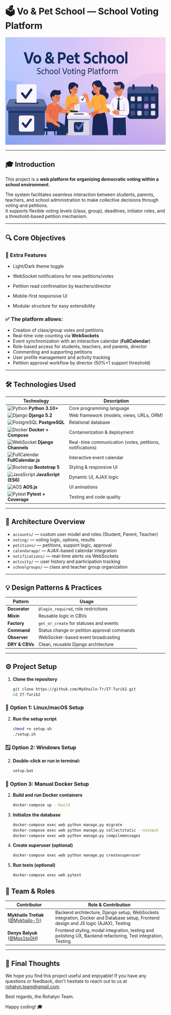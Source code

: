 # 🗳️ Vo & Pet School — School Voting Platform

![Project Banner](https://raw.githubusercontent.com/Mykhailo-Tr/IT-Turik2/main/banner.png)

---

## 🎓 Introduction

This project is a **web platform for organizing democratic voting within a school environment**.

The system facilitates seamless interaction between students, parents, teachers, and school administration to make collective decisions through voting and petitions.  
It supports flexible voting levels (class, group), deadlines, initiator roles, and a threshold-based petition mechanism.

---

## 🔍 Core Objectives

### 🚀 Extra Features
- Light/Dark theme toggle

- WebSocket notifications for new petitions/votes

- Petition read confirmation by teachers/director

- Mobile-first responsive UI

- Modular structure for easy extensibility

### ✅ The platform allows:
- Creation of class/group votes and petitions
- Real-time vote counting via **WebSockets**
- Event synchronization with an interactive calendar (**FullCalendar**)
- Role-based access for students, teachers, and parents, director
- Commenting and supporting petitions
- User profile management and activity tracking
- Petition approval workflow by director (50%+1 support threshold)

---

## 🛠️ Technologies Used

| Technology | Description |
|-----------|-------------|
| ![Python](https://img.shields.io/badge/-Python-3776AB?logo=python&logoColor=white&style=flat-square) **Python 3.10+** | Core programming language |
| ![Django](https://img.shields.io/badge/-Django-092E20?logo=django&logoColor=white&style=flat-square) **Django 5.2** | Web framework (models, views, URLs, ORM) |
| ![PostgreSQL](https://img.shields.io/badge/-PostgreSQL-4169E1?logo=postgresql&logoColor=white&style=flat-square) **PostgreSQL** | Relational database |
| ![Docker](https://img.shields.io/badge/-Docker-2496ED?logo=docker&logoColor=white&style=flat-square) **Docker + Compose** | Containerization & deployment |
| ![WebSocket](https://img.shields.io/badge/-WebSockets-35495E?logo=socket.io&logoColor=white&style=flat-square) **Django Channels** | Real-time communication (votes, petitions, notifications) |
| ![FullCalendar](https://img.shields.io/badge/-FullCalendar-F69C00?logo=javascript&logoColor=white&style=flat-square) **FullCalendar.js** | Interactive event calendar |
| ![Bootstrap](https://img.shields.io/badge/-Bootstrap-7952B3?logo=bootstrap&logoColor=white&style=flat-square) **Bootstrap 5** | Styling & responsive UI |
| ![JavaScript](https://img.shields.io/badge/-JavaScript-F7DF1E?logo=javascript&logoColor=black&style=flat-square) **JavaScript (ES6)** | Dynamic UI, AJAX logic |
| ![AOS](https://img.shields.io/badge/-AOS.js-000000?logo=aos&logoColor=white&style=flat-square) **AOS.js** | UI animations |
| ![Pytest](https://img.shields.io/badge/-Pytest-0A9EDC?logo=pytest&logoColor=white&style=flat-square) **Pytest + Coverage** | Testing and code quality |

---

## 🧠 Architecture Overview

- `accounts/` — custom user model and roles (Student, Parent, Teacher)
- `voting/` — voting logic, options, results
- `petitions/` — petitions, support logic, approval
- `calendarapp/` — AJAX-based calendar integration
- `notifications/` — real-time alerts via WebSockets
- `activity/` — user history and participation tracking
- `schoolgroups/` — class and teacher group organization

---

## 💡 Design Patterns & Practices

| Pattern | Usage |
|--------|-------|
| **Decorator** | `@login_required`, role restrictions |
| **Mixin** | Reusable logic in CBVs |
| **Factory** | `get_or_create` for statuses and events |
| **Command** | Status change or petition approval commands |
| **Observer** | WebSocket-based event broadcasting |
| **DRY & CBVs** | Clean, reusable Django architecture |

---

## ⚙️ Project Setup

1. **Clone the repository**
   ```bash
   git clone https://github.com/Mykhailo-Tr/IT-Turik2.git
   cd IT-Turik2
   ```

### 🐧 Option 1: Linux/macOS Setup
2. **Run the setup script**
   ```bash
   chmod +x setup.sh
   ./setup.sh
   ```

### 🪟 Option 2: Windows Setup
2. **Double-click or run in terminal:**
   ```bash
   setup.bat
   ```

### 🔁 Option 3: Manual Docker Setup


2. **Build and run Docker containers**
   ```bash
   docker-compose up --build
   ```

3. **Initialize the database**
   ```bash
   docker-compose exec web python manage.py migrate
   docker-compose exec web python manage.py collectstatic --noinput
   docker-compose exec web python manage.py compilemessages
   ```

4. **Create superuser (optional)**
   ```bash
   docker-compose exec web python manage.py createsuperuser
   ```

4. **Run tests (optional)**
   ```bash
   docker-compose exec web pytest
   ```

## 👥 Team & Roles

| Contributor        | Role & Contribution                                                                 |
|--------------------|--------------------------------------------------------------------------------------|
| **Mykhailo Tretiak** ([@Mykhailo-Tr](https://github.com/Mykhailo-Tr)) | Backend architecture, Django setup, WebSockets integration, Docker and Database setup, Frontend design and JS logic (AJAX), Testing       |
| **Denys Balyuk** ([@Mox1toGH](https://github.com/Mox1toGH))       | Frontend styling, modal integration, testing and polishing UX, Backend refactoring, Test integration, Testing                         |


---
## 🎉 Final Thoughts

We hope you find this project useful and enjoyable! If you have any questions or feedback, don't hesitate to reach out to us at [rohatyn.team@gmail.com](mailto:rohatyn.team@gmail.com).

Best regards, the Rohatyn Team.

Happy coding! 🎓